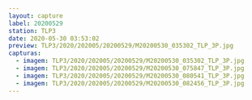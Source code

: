 ```yaml
---
layout: capture
label: 20200529
station: TLP3
date: 2020-05-30 03:53:02
preview: TLP3/2020/202005/20200529/M20200530_035302_TLP_3P.jpg
capturas:
  - imagem: TLP3/2020/202005/20200529/M20200530_035302_TLP_3P.jpg
  - imagem: TLP3/2020/202005/20200529/M20200530_075847_TLP_3P.jpg
  - imagem: TLP3/2020/202005/20200529/M20200530_080541_TLP_3P.jpg
  - imagem: TLP3/2020/202005/20200529/M20200530_082456_TLP_3P.jpg
---
```

